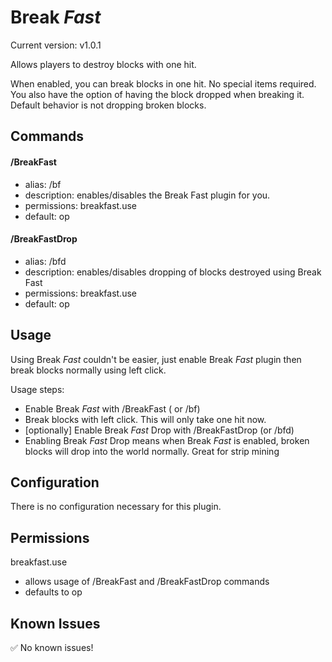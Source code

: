 # Break *Fast*

Current version: v1.0.1

Allows players to destroy blocks with one hit.

When enabled, you can break blocks in one hit. No special items required. You also have the option of having the block dropped when breaking it. Default behavior is not dropping broken blocks.


Commands
--------

#### /BreakFast
- alias: /bf
- description: enables/disables the Break Fast plugin for you.
- permissions: breakfast.use
- default: op

#### /BreakFastDrop
- alias: /bfd
- description: enables/disables dropping of blocks destroyed using Break Fast
- permissions: breakfast.use
- default: op

Usage
--------

Using Break *Fast* couldn't be easier, just enable Break *Fast* plugin then break blocks normally using left click.

Usage steps:
- Enable Break *Fast* with /BreakFast ( or /bf)
- Break blocks with left click. This will only take one hit now.
- [optionally] Enable Break *Fast* Drop with /BreakFastDrop (or /bfd)
- Enabling Break *Fast* Drop means when Break *Fast* is enabled, broken blocks will drop into the world normally. Great for strip mining

Configuration
--------

There is no configuration necessary for this plugin.

Permissions
--------

breakfast.use
- allows usage of /BreakFast and /BreakFastDrop commands
- defaults to op

Known Issues
--------

:white_check_mark: No known issues!
